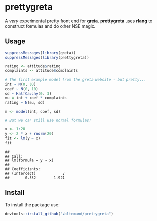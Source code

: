 
# prettygreta

A *very* experimental pretty front end for **greta**. **prettygreta**
uses **rlang** to construct formulas and do other NSE magic.

## Usage

``` r
suppressMessages(library(greta))
suppressMessages(library(prettygreta))

rating <- attitude$rating 
complaints <- attitude$complaints

# The first example model from the greta website - but pretty...
int ~ N(0, 10)
coef ~ N(0, 10)
sd ~ HalfCauchy(0, 3)
mu = int + coef * complaints
rating ~ N(mu, sd)

m <- model(int, coef, sd)

# But we can still use normal formulas!

x <- 1:20
y <- 2 * x + rnorm(20)
fit <- lm(y ~ x)
fit
```

    ## 
    ## Call:
    ## lm(formula = y ~ x)
    ## 
    ## Coefficients:
    ## (Intercept)            y  
    ##       0.832        1.924

## Install

To install the package use:

``` r
devtools::install_github("Voltemand/prettygreta")
```
